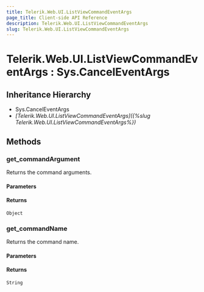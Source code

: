 ```yaml
---
title: Telerik.Web.UI.ListViewCommandEventArgs
page_title: Client-side API Reference
description: Telerik.Web.UI.ListViewCommandEventArgs
slug: Telerik.Web.UI.ListViewCommandEventArgs
---
```


# Telerik.Web.UI.ListViewCommandEventArgs : Sys.CancelEventArgs

## Inheritance Hierarchy

* Sys.CancelEventArgs
* *[Telerik.Web.UI.ListViewCommandEventArgs]({%slug Telerik.Web.UI.ListViewCommandEventArgs%})*


## Methods

### get_commandArgument

Returns the command arguments.

#### Parameters

#### Returns

`Object`
### get_commandName

Returns the command name.

#### Parameters

#### Returns

`String`



